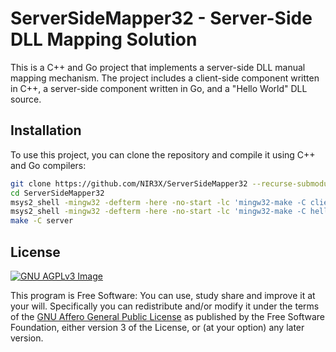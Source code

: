 # ServerSideMapper32 - Server-Side DLL Mapping Solution

This is a C++ and Go project that implements a server-side DLL manual mapping mechanism. The project includes a client-side component written in C++, a server-side component written in Go, and a "Hello World" DLL source.

## Installation

To use this project, you can clone the repository and compile it using C++ and Go compilers:

```bash
git clone https://github.com/NIR3X/ServerSideMapper32 --recurse-submodules
cd ServerSideMapper32
msys2_shell -mingw32 -defterm -here -no-start -lc 'mingw32-make -C client'
msys2_shell -mingw32 -defterm -here -no-start -lc 'mingw32-make -C helloworld32'
make -C server
```

## License
[![GNU AGPLv3 Image](https://www.gnu.org/graphics/agplv3-155x51.png)](https://www.gnu.org/licenses/agpl-3.0.html)  

This program is Free Software: You can use, study share and improve it at your
will. Specifically you can redistribute and/or modify it under the terms of the
[GNU Affero General Public License](https://www.gnu.org/licenses/agpl-3.0.html) as
published by the Free Software Foundation, either version 3 of the License, or
(at your option) any later version.
